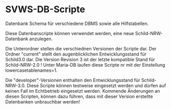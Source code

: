# SVWS-DB-Scripte

Datenbank Schema für verschiedene DBMS sowie alle Hilfstabellen.

Diese Datenbanscripte können verwendet werden, eine neue Schild-NRW-Datenbank anzulegen.

Die Unterordner stellen die verschiednen Versionen der Scripte dar.
Der Ordner "current" stellt den augenblicklichen Entwicklungsstand für Schild3.0 dar.
Die Version Revision 3 ist der letzte kompatible Stand für Schild-NRW-2.0 !
Unter Maria-DB laufen diese Scripte nr mit der Einstellung lowercasetablenames=1.


Die "developer"-Versionen enthalten den Entwicklungsstand für Schild-NRW-3.0.
Diese Scripte können testweise eingesetzt werden und dürfen auf keinen Fall im Echtbetrieb eingesetzt werden.
Kommende Änderungen an diesen Scripten, können dazu führen, dass mit dieser Version erstellte Datenbanken unbrauchbar werden!


